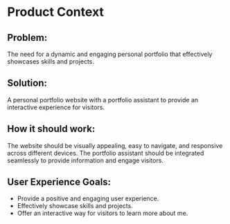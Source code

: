 # Product Context

## Problem:
The need for a dynamic and engaging personal portfolio that effectively showcases skills and projects.

## Solution:
A personal portfolio website with a portfolio assistant to provide an interactive experience for visitors.

## How it should work:
The website should be visually appealing, easy to navigate, and responsive across different devices. The portfolio assistant should be integrated seamlessly to provide information and engage visitors.

## User Experience Goals:
- Provide a positive and engaging user experience.
- Effectively showcase skills and projects.
- Offer an interactive way for visitors to learn more about me.

